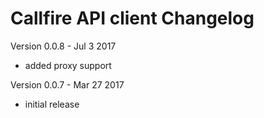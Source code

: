 Callfire API client Changelog
=============================

Version 0.0.8 - Jul 3 2017

- added proxy support


Version 0.0.7 - Mar 27 2017

- initial release

